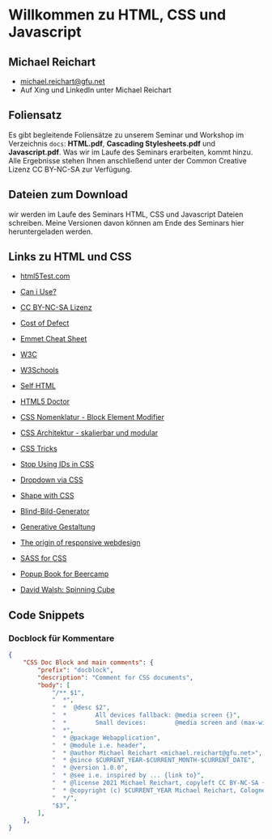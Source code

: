 # Willkommen zu HTML, CSS und Javascript
## Michael Reichart
- michael.reichart@gfu.net
- Auf Xing und LinkedIn unter Michael Reichart

 ## Foliensatz
Es gibt begleitende Foliensätze zu unserem Seminar und Workshop im Verzeichnis `docs`: **HTML.pdf**, **Cascading Stylesheets.pdf** und **Javascript.pdf**. Was wir im Laufe des Seminars erarbeiten, kommt hinzu. Alle Ergebnisse stehen Ihnen anschließend unter der Common Creative Lizenz CC BY-NC-SA zur Verfügung.

## Dateien zum Download
wir werden im Laufe des Seminars HTML, CSS und Javascript Dateien schreiben. Meine Versionen davon können am Ende des Seminars hier heruntergeladen werden.

## Links zu HTML und CSS
- [html5Test.com](http://html5test.com/index.html)
- [Can i Use?](https://caniuse.com/)
- [CC BY-NC-SA Lizenz](https://creativecommons.org/licenses/by-nc-sa/3.0/de/)
- [Cost of Defect](http://thklein.com/de_DE/cost-of-defect/)
- [Emmet Cheat Sheet](https://docs.emmet.io/cheat-sheet/)

- [W3C](https://www.w3.org/TR/)
- [W3Schools](https://www.w3schools.com/)
- [Self HTML](https://wiki.selfhtml.org/)
- [HTML5 Doctor](http://html5doctor.com/)
 
- [CSS Nomenklatur - Block Element Modifier](http://getbem.com/introduction/)
- [CSS Architektur - skalierbar und modular](http://smacss.com/)

- [CSS Tricks](https://css-tricks.com/)
- [Stop Using IDs in CSS](https://medium.com/@zenbox/stop-using-ids-in-css-e79a860838c6)
- [Dropdown via CSS](https://css-tricks.com/solved-with-css-dropdown-menus/)
- [Shape with CSS](https://css-tricks.com/the-shapes-of-css/)
 

- [Blind-Bild-Generator](https://picsum.photos/)
- [Generative Gestaltung](http://www.generative-gestaltung.de/)
- [The origin of responsive webdesign](https://alistapart.com/article/responsive-web-design/)
- [SASS for CSS](https://sass-lang.com/guide)

- [Popup Book for Beercamp](https://2012.beercamp.nclud.com/)
- [David Walsh: Spinning Cube](https://davidwalsh.name/css-cube)

## Code Snippets
### Docblock für Kommentare
```json
{
	"CSS Doc Block and main comments": {
		"prefix": "docblock",
		"description": "Comment for CSS documents",
		"body": [
			"/** $1",
			"  *",
			"  *  @desc $2",
			"  *        All devices fallback: @media screen {}",
			"  *        Small devices:        @media screen and (max-width:768px) {}",
			"  *",
			"  * @package Webapplication",
			"  * @module i.e. header",
			"  * @author Michael Reichart <michael.reichart@gfu.net>",
			"  * @since $CURRENT_YEAR-$CURRENT_MONTH-$CURRENT_DATE",
			"  * @version 1.0.0",
			"  * @see i.e. inspired by ... {link to}",
			"  * @license 2021 Michael Reichart, copyleft CC BY-NC-SA {https://creativecommons.org/licenses/by-nc-sa/2.0/de/}",
			"  * @copyright (c) $CURRENT_YEAR Michael Reichart, Cologne",
			"  */",
			"$3",
		],
	},
}
```
